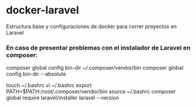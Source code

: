 # docker-laravel
Estructura base y configuraciones de docker para correr proyectos en Laravel

### En caso de presentar problemas con el instalador de Laravel en composer:
composer global config bin-dir ~/.composer/vendor/bin
composer global config bin-dir --absolute

touch ~/.bashrc
vi ~/.bashrc
export PATH=$PATH:/root/.composer/vendor/bin
source ~/.bashrc
composer global require laravel/installer
laravel --version

